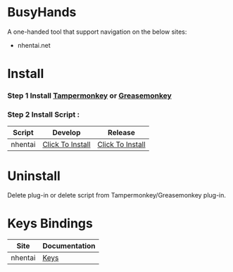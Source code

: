 # BusyHands
A one-handed tool that support navigation on the below sites:
- nhentai.net

# Install
### Step 1 Install [Tampermonkey](http://tampermonkey.net/) or [Greasemonkey](https://www.greasespot.net/)
### Step 2 Install Script : 
| Script | Develop | Release |
| ----------- | ----------- | ----------- |
| nhentai | [Click To Install](https://human177013.github.io/BusyHands/scripts/headers/busyhands-dev_nhentai.user.js) | [Click To Install](https://human177013.github.io/BusyHands/scripts/headers/busyhands_nhentai.user.js) |

# Uninstall
Delete plug-in or delete script from Tampermonkey/Greasemonkey plug-in.

# Keys Bindings
| Site | Documentation |
| ----------- | ----------- |
| nhentai | [Keys](docs/nhentai_keys.md) |
